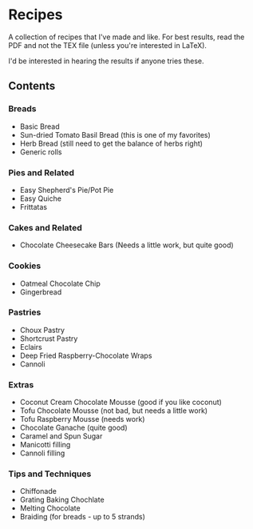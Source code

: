 # Recipes
A collection of recipes that I've made and like.  For best results, read
the PDF and not the TEX file (unless you're interested in LaTeX).

I'd be interested in hearing the results if anyone tries these.

## Contents
### Breads
* Basic Bread
* Sun-dried Tomato Basil Bread (this is one of my favorites)
* Herb Bread (still need to get the balance of herbs right)
* Generic rolls

### Pies and Related
* Easy Shepherd's Pie/Pot Pie
* Easy Quiche
* Frittatas

### Cakes and Related
* Chocolate Cheesecake Bars (Needs a little work, but quite good)

### Cookies
* Oatmeal Chocolate Chip
* Gingerbread

### Pastries
* Choux Pastry
* Shortcrust Pastry
* Eclairs
* Deep Fried Raspberry-Chocolate Wraps
* Cannoli

### Extras
* Coconut Cream Chocolate Mousse (good if you like coconut)
* Tofu Chocolate Mousse (not bad, but needs a little work)
* Tofu Raspberry Mousse (needs work)
* Chocolate Ganache (quite good)
* Caramel and Spun Sugar
* Manicotti filling
* Cannoli filling

### Tips and Techniques
* Chiffonade
* Grating Baking Chochlate
* Melting Chocolate
* Braiding (for breads - up to 5 strands)
